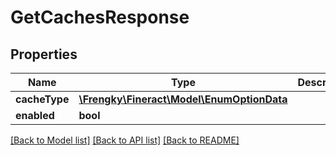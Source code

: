 # GetCachesResponse

## Properties
Name | Type | Description | Notes
------------ | ------------- | ------------- | -------------
**cacheType** | [**\Frengky\Fineract\Model\EnumOptionData**](EnumOptionData.md) |  | [optional] 
**enabled** | **bool** |  | [optional] 

[[Back to Model list]](../../README.md#documentation-for-models) [[Back to API list]](../../README.md#documentation-for-api-endpoints) [[Back to README]](../../README.md)

